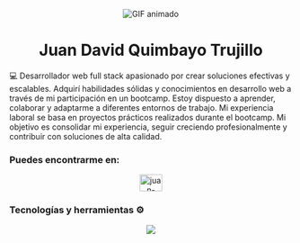 
<p align="center">
  <img src="https://media.giphy.com/media/v1.Y2lkPTc5MGI3NjExcHRhdDRub2tncGdodm03dHBuM3c3ZWxxNzNkczI4M2ZwajBrNGFjMyZlcD12MV9pbnRlcm5hbF9naWZfYnlfaWQmY3Q9Zw/j8Y5LDsVpSxJVmgxrS/giphy.gif" alt="GIF animado">
</p>

 <h1 align="center">Juan David Quimbayo Trujillo</h1>



💻 Desarrollador web full stack apasionado por crear soluciones efectivas y escalables. Adquirí habilidades sólidas y conocimientos en desarrollo web a través de mi participación en un bootcamp. Estoy dispuesto a aprender, colaborar y adaptarme a diferentes entornos de trabajo. Mi experiencia laboral se basa en proyectos prácticos realizados durante el bootcamp. Mi objetivo es consolidar mi experiencia, seguir creciendo profesionalmente y contribuir con soluciones de alta calidad.

### **Puedes encontrarme en:**

<p align="center">
<a href="https://linkedin.com/in/juan-trujillo-64bbba174/" target="blank"><img align="center" src="https://skillicons.dev/icons?i=linkedin" alt="juan-trujillo" height="30" width="40" /></a>

### **Tecnologías y herramientas** ⚙️ 

<p align="center">
  <a href="https://skillicons.dev">
    <img src="https://skillicons.dev/icons?i=html,css,js,react,redux,nextjs,nodejs,express,postgres" />
  </a>
</p>

